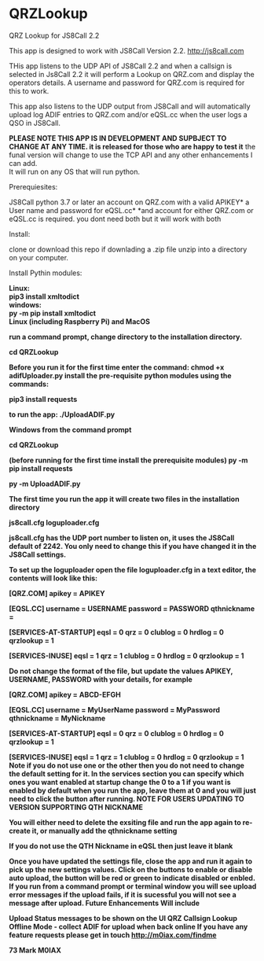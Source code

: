 # QRZLookup
QRZ Lookup for JS8Call 2.2


This app is designed to work with JS8Call Version 2.2. http://js8call.com

THis app listens to the UDP API of JS8Call 2.2 and when a callsign is selected in Js8Call 2.2 it will perform a Lookup on QRZ.com and display the operators details.
A username and password for QRZ.com is required for this to work.

This app also listens to the UDP output from JS8Call and will automatically upload log ADIF entries to QRZ.com and/or eQSL.cc when the user logs a QSO in JS8Call.

<strong>PLEASE NOTE THIS APP IS IN DEVELOPMENT AND SUPBJECT TO CHANGE AT ANY TIME. it is released for those who are happy to test it</strong>
the funal version will change to use the TCP API and any other enhancements I can add.
<br>
It will run on any OS that will run python.

Prerequiesites:

JS8Call
python 3.7 or later
an account on QRZ.com with a valid APIKEY*
a User name and password for eQSL.cc*
*and account for either QRZ.com or eQSL.cc is required. you dont need both but it will work with both

Install:

clone or download this repo if downlading a .zip file unzip into a directory on your computer.

Install Pythin modules:

<strong>Linux:<strong>
<br>
pip3 install xmltodict
<br>
<strong>windows:</strong>
<br>
py -m pip install xmltodict
<br>
Linux (including Raspberry Pi) and MacOS

run a command prompt, change directory to the installation directory.

cd QRZLookup

Before you run it for the first time enter the command: chmod +x adifUploader.py
install the pre-requisite python modules using the commands:

pip3 install requests

to run the app: <strong>./UploadADIF.py</strong>

Windows from the command prompt

cd QRZLookup

(before running for the first time install the prerequisite modules)
py -m pip install requests

py -m UploadADIF.py



The first time you run the app it will create two files in the installation directory

js8call.cfg
loguploader.cfg

js8call.cfg has the UDP port number to listen on, it uses the JS8Call default of 2242. You only need to change this if you have changed it in the JS8Call settings.

To set up the loguploader open the file loguploader.cfg in a text editor, the contents will look like this:

[QRZ.COM]
apikey = APIKEY

[EQSL.CC]
username = USERNAME
password = PASSWORD
qthnickname =

[SERVICES-AT-STARTUP]
eqsl = 0
qrz = 0
clublog = 0
hrdlog = 0
qrzlookup = 1

[SERVICES-INUSE]
eqsl = 1
qrz = 1
clublog = 0
hrdlog = 0
qrzlookup = 1

Do not change the format of the file, but update the values APIKEY, USERNAME, PASSWORD with your details, for example

[QRZ.COM]
apikey = ABCD-EFGH

[EQSL.CC]
username = MyUserName
password = MyPassword
qthnickname = MyNickname

[SERVICES-AT-STARTUP]
eqsl = 0
qrz = 0
clublog = 0
hrdlog = 0
qrzlookup = 1

[SERVICES-INUSE]
eqsl = 1
qrz = 1
clublog = 0
hrdlog = 0
qrzlookup = 1
Note if you do not use one or the other then you do not need to change the default setting for it. In the services section you can specify which ones you want enabled at startup change the 0 to a 1 if you want is enabled by default when you run the app, leave them at 0 and you will just need to click the button after running.
NOTE FOR USERS UPDATING TO VERSION SUPPORTING QTH NICKNAME

You will either need to delete the exsiting file and run the app again to re-create it, or manually add the qthnickname setting

If you do not use the QTH Nickname in eQSL then just leave it blank

Once you have updated the settings file, close the app and run it again to pick up the new settings values. Click on the buttons to enable or disable auto upload, the button will be red or green to indicate disabled or enbled. If you run from a command prompt or terminal window you will see upload error messages if the upload fails, if it is sucessful you will not see a message after upload.
Future Enhancements Will include

Upload Status messages to be shown on the UI
QRZ Callsign Lookup
Offline Mode - collect ADIF for upload when back online
If you have any feature requests please get in touch http://m0iax.com/findme

73 Mark M0IAX
